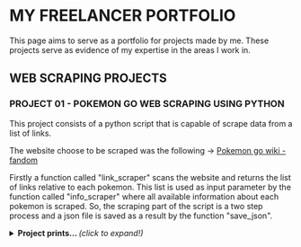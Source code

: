 # MY FREELANCER PORTFOLIO

This page aims to serve as a portfolio for projects made by me. These projects serve as evidence of my expertise in the areas I work in.

## WEB SCRAPING PROJECTS

### PROJECT 01 - POKEMON GO WEB SCRAPING USING PYTHON

This project consists of a python script that is capable of scrape data from a list of links.

The website choose to be scraped was the following -> [Pokemon go wiki - fandom](https://pokemongo.fandom.com/wiki/)

Firstly a function called "link_scraper" scans the website and returns the list of links relative to each pokemon. This list is used as input parameter by the function called "info_scraper" where all available information about each pokemon is scraped. So, the scraping part of the script is a two step process and a json file is saved as a result by the function "save_json".

<details>
  <summary> <b> Project prints... </b> <i>(click to expand!)</i> </summary>
  <br>

![Code overview](https://github.com/fcastro25/upwork_web_scraping_portfolio/blob/main/01.PNG)
Code overview

![Terminal when code is running](https://github.com/fcastro25/upwork_web_scraping_portfolio/blob/main/02.PNG)
Terminal when code is running

![Excerpt from json file of scraped data](https://github.com/fcastro25/upwork_web_scraping_portfolio/blob/main/03.PNG)
Excerpt from json file of scraped data

---
  
</details>
